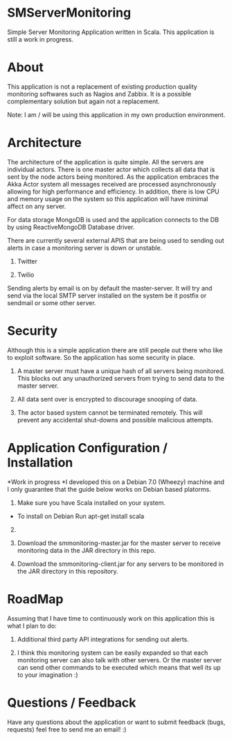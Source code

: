 SMServerMonitoring
==================

Simple Server Monitoring Application written in Scala. 
This application is still a work in progress. 

About 
==================
This application is not a replacement of existing production quality monitoring softwares such as Nagios and Zabbix. 
It is a possible complementary solution but again not a replacement. 

Note: I am / will be using this application in my own production environment. 

Architecture 
==================
The architecture of the application is quite simple. All the servers are individual actors. There is one master actor which
collects all data that is sent by the node actors being monitored. As the application embraces the Akka Actor system all 
messages received are processed asynchronously allowing for high performance and efficiency. In addition, there is low CPU and 
memory usage on the system so this application will have minimal affect on any server. 

For data storage MongoDB is used and the application connects to the DB by using ReactiveMongoDB Database driver. 

There are currently several external APIS that are being used to sending out alerts in case a monitoring server is down 
or unstable. 
1) Twitter 

2) Twilio 

Sending alerts by email is on by default the master-server. It will try and send via the local SMTP server installed on the 
system be it postfix or sendmail or some other server. 

Security 
==================
Although this is a simple application there are still people out there who like to exploit software. So the application 
has some security in place. 
1) A master server must have a unique hash of all servers being monitored. This blocks out any unauthorized servers from 
trying to send data to the master server.

2) All data sent over is encrypted to discourage snooping of data. 

3) The actor based system cannot be terminated remotely. This will prevent any accidental shut-downs and possible malicious 
attempts.

Application Configuration / Installation 
===================
*Work in progress 
*I developed this on a Debian 7.0 (Wheezy) machine and I only guarantee that the guide below works on Debian based platorms.
1) Make sure you have Scala installed on your system. 

  - To install on Debian Run apt-get install scala
  
2) 

3) Download the smmonitoring-master.jar for the master server to receive monitoring data in the JAR directory in this repo. 

4) Download the smmonitoring-client.jar for any servers to be monitored in the JAR directory in this repository. 



RoadMap
==================
Assuming that I have time to continuously work on this application this is what I plan to do: 
1) Additional third party API integrations for sending out alerts. 

2) I think this monitoring system can be easily expanded so that each monitoring server can also talk with other servers. Or the 
master server can send other commands to be executed which means that well its up to your imagination :)

Questions / Feedback 
==================
Have any questions about the application or want to submit feedback (bugs, requests) feel free to send me an email! :)
